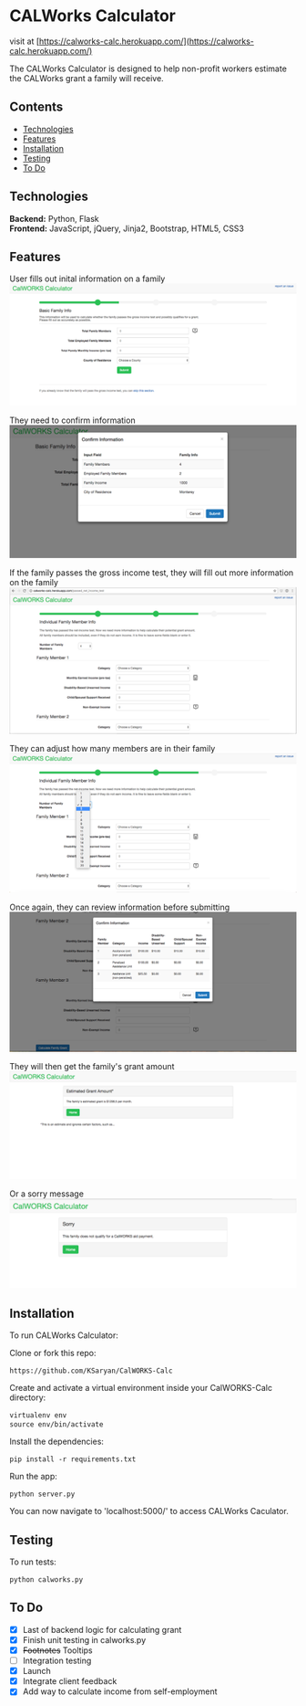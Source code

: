 # CALWorks Calculator
visit at [https://calworks-calc.herokuapp.com/](https://calworks-calc.herokuapp.com/)

The CALWorks Calculator is designed to help non-profit workers estimate the CALWorks grant a family will receive.

## Contents
* [Technologies](#technologies)
* [Features](#features)
* [Installation](#install)
* [Testing](#testing)
* [To Do](#todo)

## <a name="technologies"></a>Technologies
<b>Backend:</b> Python, Flask<br/>
<b>Frontend:</b> JavaScript, jQuery, Jinja2, Bootstrap, HTML5, CSS3<br/>

## <a name="features"></a>Features
User fills out inital information on a family
![alt text](screenshots/intake-form.png "Intake Form")

They need to confirm information
![alt text](screenshots/confirm-intake-form.png "Confirmation on Intake Form")

If the family passes the gross income test, they will fill out more information on the family
![alt text](screenshots/fam-form.png "Family Form")

They can adjust how many members are in their family
![alt text](screenshots/changing-fam-count.png "Family Form Dropdown")

Once again, they can review information before submitting
![alt text](screenshots/confirm-fam-form.png "Confirmation on Family Form Page")

They will then get the family's grant amount
![alt text](screenshots/estimated-grant.png "Estimated Grant")

Or a sorry message
![alt text](screenshots/sorry.png "Sorry Message")




## <a name="install"></a>Installation
To run CALWorks Calculator:


Clone or fork this repo:

```
https://github.com/KSaryan/CalWORKS-Calc
```

Create and activate a virtual environment inside your CalWORKS-Calc directory:

```
virtualenv env
source env/bin/activate
```

Install the dependencies:

```
pip install -r requirements.txt
```

Run the app:

```
python server.py
```

You can now navigate to 'localhost:5000/' to access CALWorks Caculator.



## <a name="testing"></a> Testing
To run tests:

```
python calworks.py
```

## <a name="todo"></a> To Do

- [X] Last of backend logic for calculating grant
- [X] Finish unit testing in calworks.py
- [X] ~~Footnotes~~ Tooltips
- [ ] Integration testing
- [X] Launch
- [X] Integrate client feedback
- [X] Add way to calculate income from self-employment 
